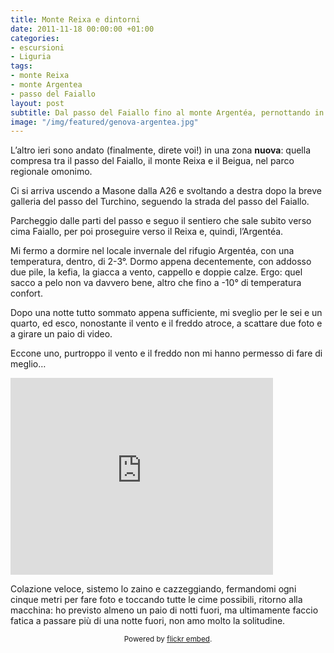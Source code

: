 ```yaml
---
title: Monte Reixa e dintorni
date: 2011-11-18 00:00:00 +01:00
categories:
- escursioni
- Liguria
tags:
- monte Reixa
- monte Argentea
- passo del Faiallo
layout: post
subtitle: Dal passo del Faiallo fino al monte Argentéa, pernottando in bivacco.
image: "/img/featured/genova-argentea.jpg"
---
```


L’altro ieri sono andato (finalmente, direte voi!) in una zona **nuova**: quella compresa tra il passo del Faiallo, il monte Reixa e il Beigua, nel parco regionale omonimo.

Ci si arriva uscendo a Masone dalla A26 e svoltando a destra dopo la breve galleria del passo del Turchino, seguendo la strada del passo del Faiallo.

Parcheggio dalle parti del passo e seguo il sentiero che sale subito verso cima Faiallo, per poi proseguire verso il Reixa e, quindi, l’Argentéa.

Mi fermo a dormire nel locale invernale del rifugio Argentéa, con una temperatura, dentro, di 2-3°. Dormo appena decentemente, con addosso due pile, la kefia, la giacca a vento, cappello e doppie calze. Ergo: quel sacco a pelo non va davvero bene, altro che fino a -10° di temperatura confort.

Dopo una notte tutto sommato appena sufficiente, mi sveglio per le sei e un quarto, ed esco, nonostante il vento e il freddo atroce, a scattare due foto e a girare un paio di video.

Eccone uno, purtroppo il vento e il freddo non mi hanno permesso di fare di meglio…

<iframe width="420" height="315" src="https://www.youtube.com/embed/qJbjNZwns-A" frameborder="0" allowfullscreen></iframe>

Colazione veloce, sistemo lo zaino e cazzeggiando, fermandomi ogni cinque metri per fare foto e toccando tutte le cime possibili, ritorno alla macchina: ho previsto almeno un paio di notti fuori, ma ultimamente faccio fatica a passare più di una notte fuori, non amo molto la solitudine.

<div id="flickrembed"></div><small style="display: block; text-align: center; margin: 0 auto;">Powered by <a href="https://flickrembed.com">flickr embed</a>.</small>
<script src="//flickrembed.com/embed_v2.js.php?source=flickr&layout=responsive&input=72157640443905536&sort=0&by=album&theme=tilesgrid&scale=fit&skin=default&id=58a62be7c9a44"></script>

